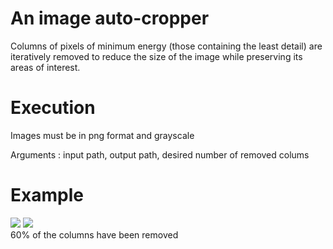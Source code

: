 # An image auto-cropper

Columns of pixels of minimum energy (those containing the least detail) are iteratively removed to reduce the size of the image while preserving its areas of interest.

# Execution
Images must be in png format and grayscale

Arguments : input path, output path, desired number of removed colums

# Example
![](https://i.imgur.com/ilT20K7.png) ![](https://i.imgur.com/fd9SSz2.png) \
60% of the columns have been removed
